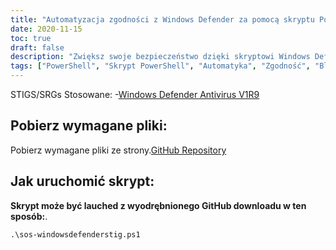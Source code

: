 ```yaml
---
title: "Automatyzacja zgodności z Windows Defender za pomocą skryptu PowerShell"
date: 2020-11-15
toc: true
draft: false
description: "Zwiększ swoje bezpieczeństwo dzięki skryptowi Windows Defender STIG PowerShell, który automatyzuje zgodność z wytycznymi Windows Defender Antivirus V1R9 STIG."
tags: ["PowerShell", "Skrypt PowerShell", "Automatyka", "Zgodność", "Blue-Team", "Windows Defender STIG Script", "Windows Defender", "Utwardzanie systemu Windows Defender", "Windows Defender STIG", "Obrońca STIG", "Bezpieczeństwo", "Cybersecurity", "STIG", "Bezpieczeństwo systemu Windows", "Antywirus Windows", "Skryptowanie w systemie Windows", "Automatyka Windows", "Utwardzanie systemu Windows", "Automatyzacja Windows Defender", "Zgodność z programem Windows Defender"]
---
```

 STIGS/SRGs Stosowane:
-[Windows Defender Antivirus V1R9](https://dl.dod.cyber.mil/wp-content/uploads/stigs/zip/U_MS_Windows_Defender_Antivirus_V1R9_STIG.zip)

## Pobierz wymagane pliki:

Pobierz wymagane pliki ze strony.[GitHub Repository](https://github.com/simeononsecurity/Windows-Defender-STIG-Script)

## Jak uruchomić skrypt:

**Skrypt może być lauched z wyodrębnionego GitHub downloadu w ten sposób:**.
```
.\sos-windowsdefenderstig.ps1
```
